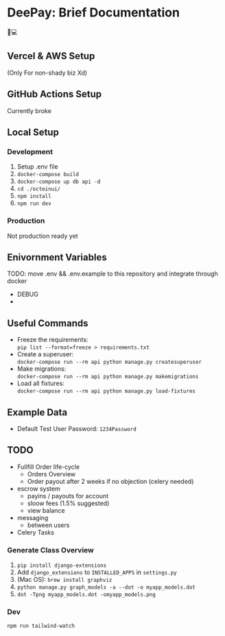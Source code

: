 # DeePay: Brief Documentation

🐙💻

## Vercel & AWS Setup

(Only For non-shady biz Xd)

## GitHub Actions Setup

Currently broke

## Local Setup

### Development

1. Setup .env file
2. `docker-compose build`
3. `docker-compose up db api -d`
4. `cd ./octoinui/`
5. `npm install`
6. `npm run dev`

### Production

Not production ready yet

## Enivornment Variables

TODO: move .env && .env.example to this repository and integrate through docker

- DEBUG
-

## Useful Commands

- Freeze the requirements:\
  `pip list --format=freeze > requirements.txt`
- Create a superuser:\
  `docker-compose run --rm api python manage.py createsuperuser`
- Make migrations:\
  `docker-compose run --rm api python manage.py makemigrations`
- Load all fixtures:\
  `docker-compose run --rm api python manage.py load-fixtures`

## Example Data

- Default Test User Password: `1234Password`

## TODO

- Fullfill Order life-cycle
  - Orders Overview
  - Order payout after 2 weeks if no objection (celery needed)
- escrow system
  - payins / payouts for account
  - sloow fees (1.5% suggested)
  - view balance
- messaging
  - between users
- Celery Tasks

### Generate Class Overview

1. `pip install django-extensions`
2. Add `django_extensions` to `INSTALLED_APPS` in `settings.py`
3. (Mac OS): `brew install graphviz`
4. `python manage.py graph_models -a --dot -o myapp_models.dot`
5. `dot -Tpng myapp_models.dot -omyapp_models.png`

### Dev

`npm run tailwind-watch`
